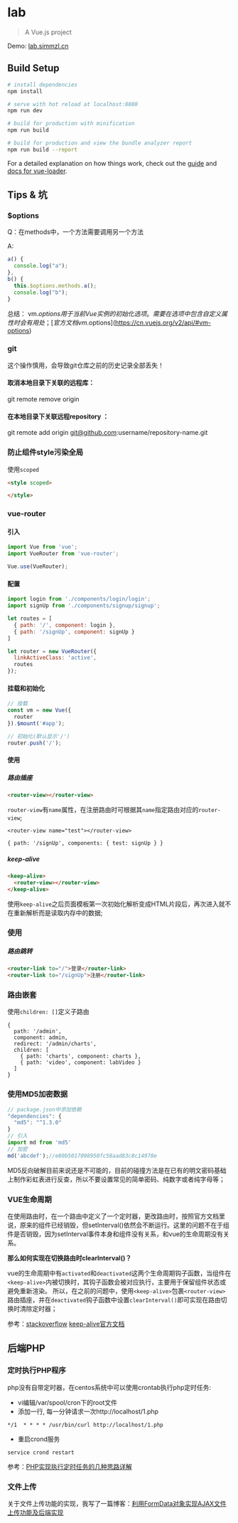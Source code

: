 # lab

> A Vue.js project 

Demo: [lab.simmzl.cn](http://lab.simmzl.cn/)
## Build Setup

``` bash
# install dependencies
npm install

# serve with hot reload at localhost:8080
npm run dev

# build for production with minification
npm run build

# build for production and view the bundle analyzer report
npm run build --report
```

For a detailed explanation on how things work, check out the [guide](http://vuejs-templates.github.io/webpack/) and [docs for vue-loader](http://vuejs.github.io/vue-loader).

## Tips & 坑
### $options
Q：在methods中，一个方法需要调用另一个方法

A:
```javascript
a() {
  console.log("a");
},
b() {
  this.$options.methods.a();
  console.log("b");
}
```
总结：
vm.$options用于当前 Vue 实例的初始化选项。需要在选项中包含自定义属性时会有用处；
[官方文档vm.$options](https://cn.vuejs.org/v2/api/#vm-options)
### git
这个操作慎用，会导致git仓库之前的历史记录全部丢失！
#### 取消本地目录下关联的远程库：
git remote remove origin

#### 在本地目录下关联远程repository ：
git remote add origin git@github.com:username/repository-name.git

### 防止组件style污染全局
使用`scoped`
```html
<style scoped>

</style>
```
### vue-router
#### 引入
```javascript
import Vue from 'vue';
import VueRouter from 'vue-router';

Vue.use(VueRouter);
```
#### 配置
```javascript
import login from './components/login/login';
import signUp from './components/signup/signup';

let routes = [
  { path: '/', component: login },
  { path: '/signUp', component: signUp }
]

let router = new VueRouter({
  linkActiveClass: 'active',
  routes
});
```
#### 挂载和初始化
```javascript
// 挂载
const vm = new Vue({
  router
}).$mount('#app');

// 初始化(默认显示'/')
router.push('/');
```
#### 使用
##### 路由插座
```html
<router-view></router-view>
```
`router-view`有`name`属性，在注册路由时可根据其`name`指定路由对应的`router-view`;
```
<router-view name="test"></router-view>

{ path: '/signUp', components: { test: signUp } }
```
##### keep-alive
```html
<keep-alive>
  <router-view></router-view>
</keep-alive>
```
使用`keep-alive`之后页面模板第一次初始化解析变成HTML片段后，再次进入就不在重新解析而是读取内存中的数据;
### 使用
##### 路由跳转
```html
<router-link to="/">登录</router-link>
<router-link to="/signUp">注册</router-link>
```
### 路由嵌套
使用`children: []`定义子路由
```
{
  path: '/admin',
  component: admin,
  redirect: '/admin/charts',
  children: [
    { path: 'charts', component: charts },
    { path: 'video', component: labVideo }
  ]
}
```
### 使用MD5加密数据
```javascript
// package.json中添加依赖
"dependencies": {
  "md5": "^1.3.0"
}
// 引入
import md from 'md5'
// 加密
md('abcdef');//e80b5017098950fc58aad83c8c14978e
```
MD5反向破解目前来说还是不可能的，目前的碰撞方法是在已有的明文密码基础上制作彩虹表进行反查，所以不要设置常见的简单密码、纯数字或者纯字母等；

### VUE生命周期
在使用路由时，在一个路由中定义了一个定时器，更改路由时，按照官方文档里说，原来的组件已经销毁，但setInterval()依然会不断运行。这里的问题不在于组件是否销毁，因为setInterval事件本身和组件没有关系，和vue的生命周期没有关系。

**那么如何实现在切换路由时clearInterval()？**

vue的生命周期中有`activated`和`deactivated`这两个生命周期钩子函数，当组件在` <keep-alive> `内被切换时，其钩子函数会被对应执行，主要用于保留组件状态或避免重新渲染。
所以，在之前的问题中，使用`<keep-alive>`包裹`<router-view>`路由插座，并在`deactivated`钩子函数中设置`clearInterval()`即可实现在路由切换时清除定时器；

参考：[stackoverflow](https://stackoverflow.com/questions/35104770/how-to-destroy-a-component-when-building-spa-with-vue-js-and-vue-router)
[keep-alive官方文档](https://cn.vuejs.org/v2/api/#keep-alive)
## 后端PHP
### 定时执行PHP程序
php没有自带定时器，在centos系统中可以使用crontab执行php定时任务:

- vi编辑/var/spool/cron下的root文件
- 添加一行, 每一分钟请求一次http://localhost/1.php
```
*/1  * * * * /usr/bin/curl http://localhost/1.php
```
- 重启crond服务
``` 
service crond restart
```
参考：[PHP实现执行定时任务的几种思路详解](https://segmentfault.com/a/1190000002955509)

### 文件上传
关于文件上传功能的实现，我写了一篇博客：[利用FormData对象实现AJAX文件上传功能及后端实现](http://blog.simmzl.cn/2017/12/%E5%88%A9%E7%94%A8FormData%E5%AF%B9%E8%B1%A1%E5%AE%9E%E7%8E%B0AJAX%E6%96%87%E4%BB%B6%E4%B8%8A%E4%BC%A0%E5%8A%9F%E8%83%BD%E5%8F%8A%E5%90%8E%E7%AB%AF%E6%8E%A5%E6%94%B6.html)



